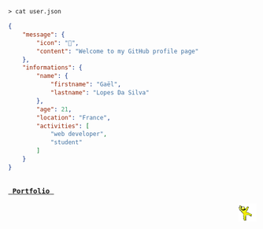 <!--- 2025-03-25 11:10:31.562897 --->
```shell
> cat user.json
```

```json
{
    "message": {
        "icon": "🙌",
        "content": "Welcome to my GitHub profile page"
    },
    "informations": {
        "name": {
            "firstname": "Gaël",
            "lastname": "Lopes Da Silva"
        },
        "age": 21,
        "location": "France",
        "activities": [
            "web developer",
            "student"
        ]
    }
}
```

<a href="https://gael-lopes-da-silva.github.io/portfolio/">
    <kbd>
        <br>&nbsp;<b>Portfolio</b>&nbsp;<br><br>
    </kbd>
</a>
<img align="right" style="width: 37px;" title="Behold the yellow dancing man!" alt="Too bad, he gone..." src="./assets/yellow_man.gif">
